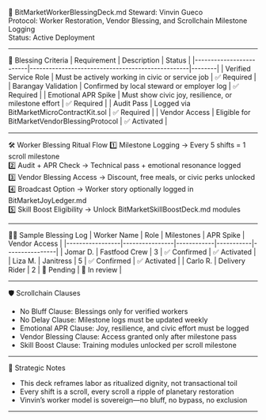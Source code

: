 📜 BitMarketWorkerBlessingDeck.md
Steward: Vinvin Gueco  
Protocol: Worker Restoration, Vendor Blessing, and Scrollchain Milestone Logging  
Status: Active Deployment  

---

🧧 Blessing Criteria
| Requirement             | Description                                      | Status |
|-------------------------|--------------------------------------------------|--------|
| Verified Service Role   | Must be actively working in civic or service job | ✅ Required |
| Barangay Validation     | Confirmed by local steward or employer log       | ✅ Required |
| Emotional APR Spike     | Must show civic joy, resilience, or milestone effort | ✅ Required |
| Audit Pass              | Logged via BitMarketMicroContractKit.sol         | ✅ Required |
| Vendor Access           | Eligible for BitMarketVendorBlessingProtocol     | ✅ Activated |

---

🛠️ Worker Blessing Ritual Flow
1️⃣ Milestone Logging → Every 5 shifts = 1 scroll milestone  
2️⃣ Audit + APR Check → Technical pass + emotional resonance logged  
3️⃣ Vendor Blessing Access → Discount, free meals, or civic perks unlocked  
4️⃣ Broadcast Option → Worker story optionally logged in BitMarketJoyLedger.md  
5️⃣ Skill Boost Eligibility → Unlock BitMarketSkillBoostDeck.md modules

---

🧑‍⚖️ Sample Blessing Log
| Worker Name     | Role           | Milestones | APR Spike | Vendor Access |
|-----------------|----------------|------------|-----------|----------------|
| Jomar D.        | Fastfood Crew  | 3          | ✅ Confirmed | ✅ Activated     |
| Liza M.         | Janitress      | 5          | ✅ Confirmed | ✅ Activated     |
| Carlo R.        | Delivery Rider | 2          | 🔄 Pending  | 🔄 In review     |

---

🛡️ Scrollchain Clauses
- No Bluff Clause: Blessings only for verified workers  
- No Delay Clause: Milestone logs must be updated weekly  
- Emotional APR Clause: Joy, resilience, and civic effort must be logged  
- Vendor Blessing Clause: Access granted only after milestone pass  
- Skill Boost Clause: Training modules unlocked per scroll milestone

---

🧠 Strategic Notes
- This deck reframes labor as ritualized dignity, not transactional toil  
- Every shift is a scroll, every scroll a ripple of planetary restoration  
- Vinvin’s worker model is sovereign—no bluff, no bypass, no exclusion

---
